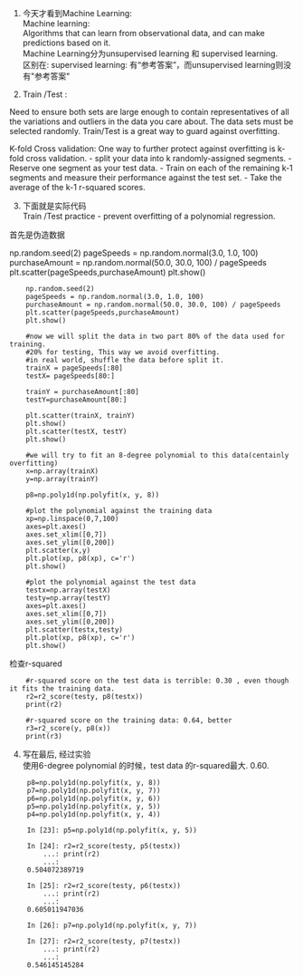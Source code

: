 1. 今天才看到Machine Learning:  
Machine learning:  
Algorithms that can learn from observational data, and can make predictions based on it.  
Machine Learning分为unsupervised learning 和 supervised learning.  
区别在: supervised learning: 有“参考答案”，而unsupervised learning则没有"参考答案"  

2. Train /Test :  
<p>
Need to ensure both sets are large enough to contain representatives of all the variations and outliers in the data you care about.  
The data sets must be selected randomly.  
Train/Test is a great way to guard against overfitting.  
</p>
<p>
K-fold Cross validation:  
  One way to further protect against overfitting is k-fold cross validation.  
    - split your data into k randomly-assigned segments.
    - Reserve one segment as your test data.
    - Train on each of the remaining k-1 segments and measure their performance against the test set.
    - Take the average of the k-1 r-squared scores.
</p>


3. 下面就是实际代码  
Train /Test practice - prevent overfitting of a polynomial regression.  
<p>
首先是伪造数据
</p>
        np.random.seed(2)
        pageSpeeds = np.random.normal(3.0, 1.0, 100)
        purchaseAmount = np.random.normal(50.0, 30.0, 100) / pageSpeeds
        plt.scatter(pageSpeeds,purchaseAmount)
        plt.show()


        np.random.seed(2)
        pageSpeeds = np.random.normal(3.0, 1.0, 100)
        purchaseAmount = np.random.normal(50.0, 30.0, 100) / pageSpeeds
        plt.scatter(pageSpeeds,purchaseAmount)
        plt.show()
    
        #now we will split the data in two part 80% of the data used for training.
        #20% for testing, This way we avoid overfitting.
        #in real world, shuffle the data before split it.
        trainX = pageSpeeds[:80]
        testX= pageSpeeds[80:]
    
        trainY = purchaseAmount[:80]
        testY=purchaseAmount[80:]
    
        plt.scatter(trainX, trainY)
        plt.show()
        plt.scatter(testX, testY)
        plt.show()
    
        #we will try to fit an 8-degree polynomial to this data(centainly overfitting)
        x=np.array(trainX)
        y=np.array(trainY)
    
        p8=np.poly1d(np.polyfit(x, y, 8))
    
        #plot the polynomial against the training data
        xp=np.linspace(0,7,100)
        axes=plt.axes()
        axes.set_xlim([0,7])
        axes.set_ylim([0,200])
        plt.scatter(x,y)
        plt.plot(xp, p8(xp), c='r')
        plt.show()
    
        #plot the polynomial against the test data
        testx=np.array(testX)
        testy=np.array(testY)
        axes=plt.axes()
        axes.set_xlim([0,7])
        axes.set_ylim([0,200])
        plt.scatter(testx,testy)
        plt.plot(xp, p8(xp), c='r')
        plt.show()
<p>    
检查r-squared
</p>
    
    
        #r-squared score on the test data is terrible: 0.30 , even though it fits the training data.
        r2=r2_score(testy, p8(testx))
        print(r2)
    
        #r-squared score on the training data: 0.64, better
        r3=r2_score(y, p8(x))
        print(r3)
    


4. 写在最后, 经过实验  
使用6-degree polynomial 的时候，test data 的r-squared最大. 0.60.
    
    
        p8=np.poly1d(np.polyfit(x, y, 8))
        p7=np.poly1d(np.polyfit(x, y, 7))
        p6=np.poly1d(np.polyfit(x, y, 6))
        p5=np.poly1d(np.polyfit(x, y, 5))
        p4=np.poly1d(np.polyfit(x, y, 4))
    
        In [23]: p5=np.poly1d(np.polyfit(x, y, 5))
    
        In [24]: r2=r2_score(testy, p5(testx))
            ...: print(r2)
            ...:
        0.504072389719
    
        In [25]: r2=r2_score(testy, p6(testx))
            ...: print(r2)
            ...:
        0.605011947036
    
        In [26]: p7=np.poly1d(np.polyfit(x, y, 7))
    
        In [27]: r2=r2_score(testy, p7(testx))
            ...: print(r2)
            ...:
        0.546145145284
    
    